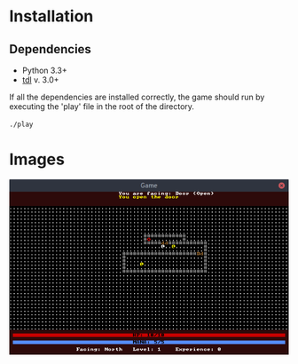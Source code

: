 # Installation #
## Dependencies ##
- Python 3.3+
- [tdl](https://pypi.python.org/pypi/tdl) v. 3.0+

If all the dependencies are installed correctly, the game should run by executing the 'play' file in the root of the directory.

`./play`

# Images #
![A screenshot of the game](Pictures/screenshot.png)